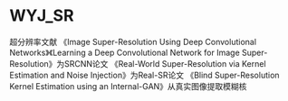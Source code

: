 # WYJ_SR
超分辨率文献
《Image Super-Resolution Using Deep Convolutional Networks》《Learning a Deep Convolutional Network for Image Super-Resolution》为SRCNN论文
《Real-World Super-Resolution via Kernel Estimation and Noise Injection》为Real-SR论文
《Blind Super-Resolution Kernel Estimation using an Internal-GAN》从真实图像提取模糊核
